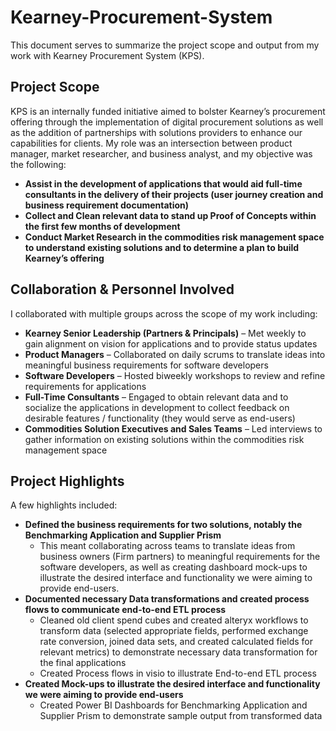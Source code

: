 # Kearney-Procurement-System
This document serves to summarize the project scope and output from my work with Kearney Procurement System (KPS). 


## Project Scope
KPS is an internally funded initiative aimed to bolster Kearney’s procurement offering through the implementation of digital procurement solutions as well as the addition of partnerships with solutions providers to enhance our capabilities for clients.  My role was an intersection between product manager, market researcher, and business analyst, and my objective was the following:

- **Assist in the development of applications that would aid full-time consultants in the delivery of their projects (user journey creation and business requirement documentation)**
- **Collect and Clean relevant data to stand up Proof of Concepts within the first few months of development**
- **Conduct Market Research in the commodities risk management space to understand existing solutions and to determine a plan to build Kearney’s offering**


## Collaboration & Personnel Involved
I collaborated with multiple groups across the scope of my work including:

- **Kearney Senior Leadership (Partners & Principals)** – Met weekly to gain alignment on vision for applications and to provide status updates
- **Product Managers** – Collaborated on daily scrums to translate ideas into meaningful business requirements for software developers
- **Software Developers** – Hosted biweekly workshops to review and refine requirements for applications
- **Full-Time Consultants** – Engaged to obtain relevant data and to socialize the applications in development to collect feedback on desirable features / functionality (they would serve as end-users)
- **Commodities Solution Executives and Sales Teams** – Led interviews to gather information on existing solutions within the commodities risk management space


## Project Highlights
A few highlights included:

- **Defined the business requirements for two solutions, notably the Benchmarking Application and Supplier Prism**  
  - This meant collaborating across teams to translate ideas from business owners (Firm partners) to meaningful requirements for the software developers, as well as creating dashboard mock-ups to illustrate the desired interface and functionality we were aiming to provide end-users.
- **Documented necessary Data transformations and created process flows to communicate end-to-end ETL process**
  - Cleaned old client spend cubes and created alteryx workflows to transform data (selected appropriate fields, performed exchange rate conversion, joined data sets, and created calculated fields for relevant metrics) to demonstrate necessary data transformation for the final applications
  - Created Process flows in visio to illustrate End-to-end ETL process
- **Created Mock-ups to illustrate the desired interface and functionality we were aiming to provide end-users**
  - Created Power BI Dashboards for Benchmarking Application and Supplier Prism to demonstrate sample output from transformed data



